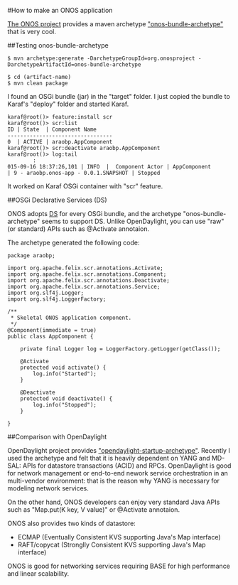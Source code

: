 #How to make an ONOS application

[The ONOS project](http://onosproject.org/) provides a maven archetype ["onos-bundle-archetype"](
https://wiki.onosproject.org/display/ONOS/Template+Application+Tutorial) that is very cool.

##Testing onos-bundle-archetype

```
$ mvn archetype:generate -DarchetypeGroupId=org.onosproject -DarchetypeArtifactId=onos-bundle-archetype

$ cd (artifact-name)
$ mvn clean package
```

I found an OSGi bundle (jar) in the "target" folder. I just copied the bundle to Karaf's "deploy" folder and started Karaf.

```
karaf@root()> feature:install scr
karaf@root()> scr:list
ID | State  | Component Name
---------------------------------
0  | ACTIVE | araobp.AppComponent
karaf@root()> scr:deactivate araobp.AppComponent 
karaf@root()> log:tail
        :
015-09-16 18:37:26,101 | INFO  |  Component Actor | AppComponent                     | 9 - araobp.onos-app - 0.0.1.SNAPSHOT | Stopped
```
It worked on Karaf OSGi container with "scr" feature.

##OSGi Declarative Services (DS)

ONOS adopts [DS](http://wiki.osgi.org/wiki/Declarative_Services) for every OSGi bundle, and the archetype "onos-bundle-archetype" seems to support DS. Unlike OpenDaylight, you can use "raw" (or standard) APIs such as @Activate annotaion.

The archetype generated the following code:

```
package araobp;

import org.apache.felix.scr.annotations.Activate;
import org.apache.felix.scr.annotations.Component;
import org.apache.felix.scr.annotations.Deactivate;
import org.apache.felix.scr.annotations.Service;
import org.slf4j.Logger;
import org.slf4j.LoggerFactory;

/**
 * Skeletal ONOS application component.
 */
@Component(immediate = true)
public class AppComponent {

    private final Logger log = LoggerFactory.getLogger(getClass());

    @Activate
    protected void activate() {
        log.info("Started");
    }

    @Deactivate
    protected void deactivate() {
        log.info("Stopped");
    }

}
```

##Comparison with OpenDaylight

OpenDaylight project provides ["opendaylight-startup-archetype"](https://wiki.opendaylight.org/view/OpenDaylight_Controller:MD-SAL:Startup_Project_Archetype). Recently I used the archetype and felt that it is heavily dependent on YANG and MD-SAL: APIs for datastore transactions (ACID) and RPCs. OpenDaylight is good for network management or end-to-end nework service orchestration in an multi-vendor environment: that is the reason why YANG is necessary for modeling network services.

On the other hand, ONOS developers can enjoy very standard Java APIs such as "Map.put(K key, V value)" or @Activate annotaion.

ONOS also provides two kinds of datastore:
- ECMAP (Eventually Consistent KVS supporting Java's Map interface)
- RAFT/copycat (Stronglly Consistent KVS supporting Java's Map interface)

ONOS is good for networking services requiring BASE for high performance and linear scalability.
